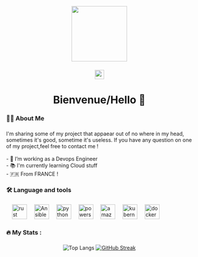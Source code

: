 <div align="center">
  <img height="150" src="https://media.giphy.com/media/M9gbBd9nbDrOTu1Mqx/giphy.gif"  />
</div>

###

<div align="center">
  <img src="https://img.shields.io/static/v1?message=LinkedIn&logo=linkedin&label=&color=0077B5&logoColor=white&labelColor=&style=for-the-badge" height="25" 
</div>

###

<h1 align="center">Bienvenue/Hello 👋</h1>

###

<h3 align="left">👩‍💻  About Me</h3>

###

<p align="left">I'm sharing some of my project that appaear out of no where in my head, sometimes it's good, sometime it's useless. If you have any question on one of my project,feel free to contact me !<br><br>- 🔭 I’m working as a Devops Engineer <br>- 📚 I'm currently learning Cloud stuff<br>- 🇫🇷 From FRANCE !<br></p>

###

<h3 align="left">🛠 Language and tools</h3>

###

<div align="left">
  <img width="12" />
  <img src="https://cdn.jsdelivr.net/gh/devicons/devicon/icons/rust/rust-original.svg" height="40" alt="rust logo"  />
  <img width="12" />
  <img src="https://cdn.jsdelivr.net/gh/devicons/devicon/icons/Ansible/Ansible.svg" height="40" alt="Ansible logo"  />
  <img width="12" />
  <img src="https://cdn.jsdelivr.net/gh/devicons/devicon@latest/icons/python/python-original-wordmark.svg" height="40" alt="python logo"  />
  <img width="12" />
  <img src="https://cdn.jsdelivr.net/gh/devicons/devicon@latest/icons/powershell/powershell-original.svg" height="40" alt="powershell logo" />
  <img width="12" />
  <img src="https://cdn.jsdelivr.net/gh/devicons/devicon/icons/amazonwebservices/amazonwebservices-line-wordmark.svg" height="40" alt="amazonwebservices logo"  />
  <img width="12" />
  <img src="https://cdn.jsdelivr.net/gh/devicons/devicon/icons/kubernetes/kubernetes-plain.svg" height="40" alt="kubernetes logo"  />
  <img width="12" />
  <img src="https://cdn.jsdelivr.net/gh/devicons/devicon/icons/docker/docker-plain-wordmark.svg" height="40" alt="docker logo"  />
</div>

###
<h3 align="left">🔥   My Stats :</h3>

###
![Top Langs](https://github-readme-stats.vercel.app/api/top-langs/?username=Youseii&theme=vue-dark&show_icons=true&hide_border=true&layout=compact)
[![GitHub Streak](https://streak-stats.demolab.com/?user=Youseii&currStreakNum=2FD3EB&fire=pink&sideLabels=F00&date_format=[Y.]n.j)](https://git.io/streak-stats)
###

